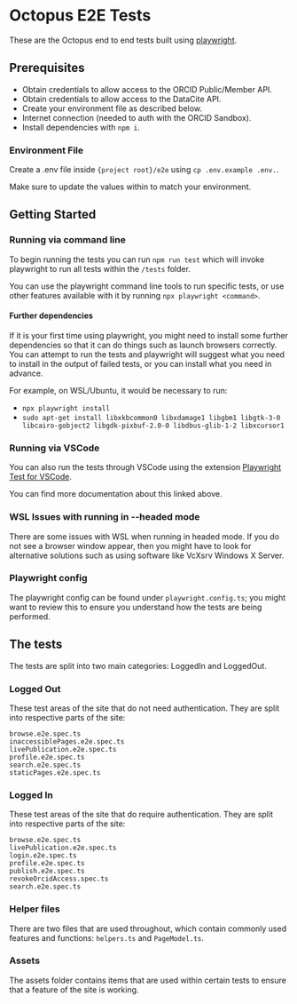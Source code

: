 # Octopus E2E Tests

These are the Octopus end to end tests built using [playwright](https://playwright.dev/).

## Prerequisites

-   Obtain credentials to allow access to the ORCID Public/Member API.
-   Obtain credentials to allow access to the DataCite API.
-   Create your environment file as described below.
-   Internet connection (needed to auth with the ORCID Sandbox).
-   Install dependencies with `npm i`.

### Environment File

Create a .env file inside `{project root}/e2e` using `cp .env.example .env.`.

Make sure to update the values within to match your environment.

## Getting Started

### Running via command line

To begin running the tests you can run `npm run test` which will invoke playwright to run all tests within the `/tests` folder.

You can use the playwright command line tools to run specific tests, or use other features available with it by running `npx playwright <command>`.

#### Further dependencies

If it is your first time using playwright, you might need to install some further dependencies so that it can do things such as launch browsers correctly. You can attempt to run the tests and playwright will suggest what you need to install in the output of failed tests, or you can install what you need in advance.

For example, on WSL/Ubuntu, it would be necessary to run:
- `npx playwright install`
- `sudo apt-get install libxkbcommon0 libxdamage1 libgbm1 libgtk-3-0 libcairo-gobject2 libgdk-pixbuf-2.0-0 libdbus-glib-1-2 libxcursor1`

### Running via VSCode

You can also run the tests through VSCode using the extension [Playwright Test for VSCode](https://playwright.dev/docs/getting-started-vscode).

You can find more documentation about this linked above.

### WSL Issues with running in --headed mode

There are some issues with WSL when running in headed mode. If you do not see a browser window appear, then you might have to look for alternative solutions such as using software like VcXsrv Windows X Server.

### Playwright config

The playwright config can be found under `playwright.config.ts`; you might want to review this to ensure you understand how the tests are being performed.

## The tests

The tests are split into two main categories: LoggedIn and LoggedOut.

### Logged Out

These test areas of the site that do not need authentication. They are split into respective parts of the site:

```
browse.e2e.spec.ts
inaccessiblePages.e2e.spec.ts
livePublication.e2e.spec.ts
profile.e2e.spec.ts
search.e2e.spec.ts
staticPages.e2e.spec.ts
```

### Logged In

These test areas of the site that do require authentication. They are split into respective parts of the site:

```
browse.e2e.spec.ts
livePublication.e2e.spec.ts
login.e2e.spec.ts
profile.e2e.spec.ts
publish.e2e.spec.ts
revokeOrcidAccess.spec.ts
search.e2e.spec.ts
```

### Helper files

There are two files that are used throughout, which contain commonly used features and functions: `helpers.ts` and `PageModel.ts`.

### Assets

The assets folder contains items that are used within certain tests to ensure that a feature of the site is working.
